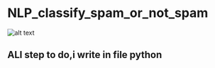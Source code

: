# NLP_classify_spam_or_not_spam
![alt text](https://developers.google.com/machine-learning/guides/text-classification/images/TextClassificationExample.png)

## ALl step to do,i write in file python
